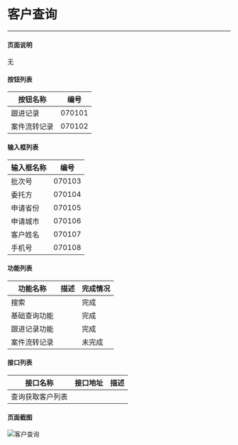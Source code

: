 客户查询
===

---

#### 页面说明

无

#### 按钮列表

按钮名称|编号
---|---
跟进记录|070101
案件流转记录|070102

#### 输入框列表

输入框名称|编号
---|---
批次号|070103
委托方|070104
申请省份|070105
申请城市|070106
客户姓名|070107
手机号|070108


#### 功能列表

功能名称|描述|完成情况
---|---|---
搜索||完成
基础查询功能||完成
跟进记录功能||完成
案件流转记录||未完成

#### 接口列表

接口名称|接口地址|描述
---|---|---
查询获取客户列表||

#### 页面截图

![客户查询](/images/BUSINESS/客户查询/客户查询.png)
